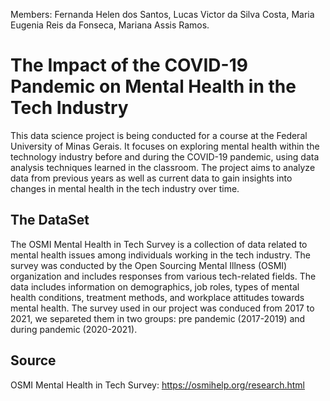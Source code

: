 Members: Fernanda Helen dos Santos, Lucas Victor da Silva Costa, Maria Eugenia Reis da Fonseca, Mariana Assis Ramos.
# The Impact of the COVID-19 Pandemic on Mental Health in the Tech  Industry

This data science project is being conducted for a course at the Federal University of Minas Gerais. It focuses on exploring mental health within the technology industry before and during the COVID-19 pandemic, using data analysis techniques learned in the classroom. The project aims to analyze data from previous years as well as current data to gain insights into changes in mental health in the tech industry over time. 

## The DataSet

The OSMI Mental Health in Tech Survey is a collection of data related to mental health issues among individuals working in the tech industry. The survey was conducted by the Open Sourcing Mental Illness (OSMI) organization and includes responses from various tech-related fields. The data includes information on demographics, job roles, types of mental health conditions, treatment methods, and workplace attitudes towards mental health. The survey used in our project was conduced from 2017 to 2021, we separeted them in two groups: pre pandemic (2017-2019) and during pandemic (2020-2021).

## Source

OSMI Mental Health in Tech Survey: https://osmihelp.org/research.html

